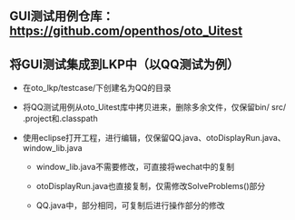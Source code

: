 ## GUI测试用例仓库：https://github.com/openthos/oto_Uitest

## 将GUI测试集成到LKP中（以QQ测试为例）

- 在oto_lkp/testcase/下创建名为QQ的目录

- 将QQ测试用例从oto_Uitest库中拷贝进来，删除多余文件，仅保留bin/ src/ .project和.classpath

- 使用eclipse打开工程，进行编辑，仅保留QQ.java、otoDisplayRun.java、window_lib.java

    - window_lib.java不需要修改，可直接将wechat中的复制
    
    - otoDisplayRun.java也直接复制，仅需修改SolveProblems()部分
    
    - QQ.java中，部分相同，可复制后进行操作部分的修改
